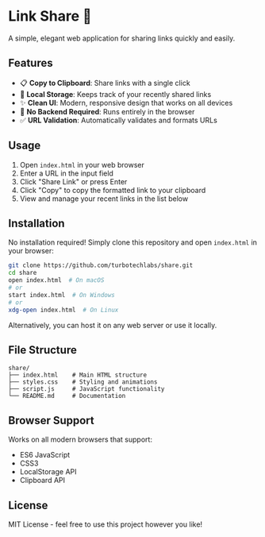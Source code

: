 # Link Share 🔗

A simple, elegant web application for sharing links quickly and easily.

## Features

- 📋 **Copy to Clipboard**: Share links with a single click
- 💾 **Local Storage**: Keeps track of your recently shared links
- ✨ **Clean UI**: Modern, responsive design that works on all devices
- 🚀 **No Backend Required**: Runs entirely in the browser
- ✅ **URL Validation**: Automatically validates and formats URLs

## Usage

1. Open `index.html` in your web browser
2. Enter a URL in the input field
3. Click "Share Link" or press Enter
4. Click "Copy" to copy the formatted link to your clipboard
5. View and manage your recent links in the list below

## Installation

No installation required! Simply clone this repository and open `index.html` in your browser:

```bash
git clone https://github.com/turbotechlabs/share.git
cd share
open index.html  # On macOS
# or
start index.html  # On Windows
# or
xdg-open index.html  # On Linux
```

Alternatively, you can host it on any web server or use it locally.

## File Structure

```
share/
├── index.html    # Main HTML structure
├── styles.css    # Styling and animations
├── script.js     # JavaScript functionality
└── README.md     # Documentation
```

## Browser Support

Works on all modern browsers that support:
- ES6 JavaScript
- CSS3
- LocalStorage API
- Clipboard API

## License

MIT License - feel free to use this project however you like!